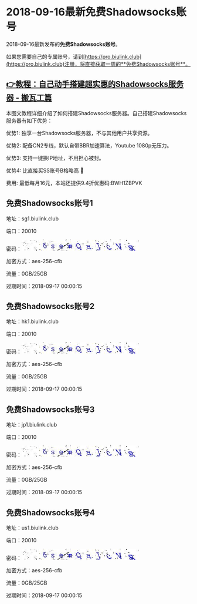 # 2018-09-16最新**免费Shadowsocks账号**

2018-09-16最新发布的**免费Shadowsocks账号**。

如果您需要自己的专属账号，请到[https://pro.biulink.club](https://pro.biulink.club)注册，将直接获取一周的**免费Shadowsocks账号**。

## [👉教程：自己动手搭建超实惠的Shadowsocks服务器 - 搬瓦工篇](https://github.com/Biulink/ShadowsocksTutorials/blob/master/%E6%95%99%E6%82%A8%E8%87%AA%E5%B7%B1%E5%8A%A8%E6%89%8B%E6%90%AD%E5%BB%BA%E8%B6%85%E5%AE%9E%E6%83%A0%E7%9A%84Shadowsocks%E6%9C%8D%E5%8A%A1%E5%99%A8%20-%20%E6%90%AC%E7%93%A6%E5%B7%A5%E7%AF%87.md)
  
  本图文教程详细介绍了如何搭建Shadowsocks服务器。自己搭建Shadowsocks服务器有如下优势：

  优势1: 独享一台Shadowsocks服务器，不与其他用户共享资源。

  优势2: 配备CN2专线，默认自带BBR加速算法，Youtube 1080p无压力。

  优势3: 支持一键换IP地址，不用担心被封。

  优势4: 比直接买SS账号B格略高 🙂

  费用: 最低每月16元，本站还提供9.4折优惠码:BWH1ZBPVK  
## 免费Shadowsocks账号1

地址：sg1.biulink.club

端口：20010

密码：![免费Shadowsocks账号密码](../password/c79ea884-269c-4725-bb72-96a83ac4dc30.jpg)

加密方式：aes-256-cfb

流量：0GB/25GB

过期时间：2018-09-17 00:00:15

## 免费Shadowsocks账号2

地址：hk1.biulink.club

端口：20010

密码：![免费Shadowsocks账号密码](../password/c79ea884-269c-4725-bb72-96a83ac4dc30.jpg)

加密方式：aes-256-cfb

流量：0GB/25GB

过期时间：2018-09-17 00:00:15

## 免费Shadowsocks账号3

地址：jp1.biulink.club

端口：20010

密码：![免费Shadowsocks账号密码](../password/c79ea884-269c-4725-bb72-96a83ac4dc30.jpg)

加密方式：aes-256-cfb

流量：0GB/25GB

过期时间：2018-09-17 00:00:15

## 免费Shadowsocks账号4

地址：us1.biulink.club

端口：20010

密码：![免费Shadowsocks账号密码](../password/c79ea884-269c-4725-bb72-96a83ac4dc30.jpg)

加密方式：aes-256-cfb

流量：0GB/25GB

过期时间：2018-09-17 00:00:15


